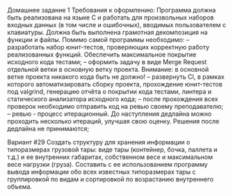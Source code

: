 Домашнее задание 1
Требования к оформлению:
Программа должна быть реализована на языке C и работать для произвольных наборов входных данных (в том числе и ошибочных), вводимых пользователем с клавиатуры. Должна быть выполнена грамотная декомпозиция на функции и файлы.
Помимо самой программы необходимо:
– разработать набор юнит-тестов, проверяющих корректную работу реализованных функций. Обеспечить максимальное покрытие исходного кода тестами;
– оформить задачу в виде Merge Request отдельной ветки в основную ветку проекта.
Внимание: в основной ветке проекта никакого кода быть не должно!
– развернуть CI, в рамках которого автоматизировать сборку проекта, прохождение юнит-тестов под valgrind, генерацию отчёта о покрытии кода тестами, линтера и статического анализатора исходного кода;
– после прохождения всех проверок необходимо отправить код на ревью своему преподавателю;
– ревью - процесс итерационный. До наступления дедлайна можно проходить несколько итераций, улучшая свою оценку. Решения после дедлайна не принимаются;

Вариант #29
Создать структуру для хранения информации о типоразмерах грузовой тары: 
виде тары (контейнер, бочка, паллета и т.д.) и ее внутренних габаритах, 
собственном весе и максимальном весе нагрузки (груза). 
Составить с ее использованием программу вывода информации обо всех известных 
типоразмерах тары с группировкой по видам и сортировкой по возрастанию 
внутреннего объема.
